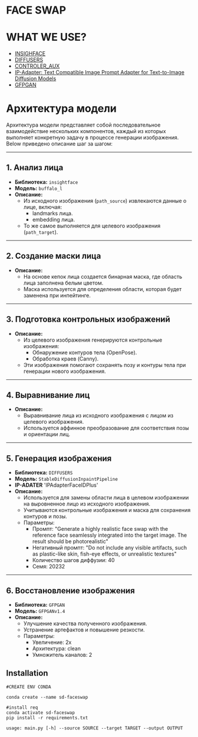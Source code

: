 # FACE SWAP
# WHAT WE USE?
- [INSIGHFACE](https://github.com/deepinsight/insightface)
- [DIFFUSERS](https://huggingface.co/docs/diffusers/index)
- [CONTROLER_AUX](https://github.com/huggingface/controlnet_aux)
- [IP-Adapter: Text Compatible Image Prompt Adapter for Text-to-Image Diffusion Models](https://github.com/tencent-ailab/IP-Adapter)
- [GFPGAN](https://github.com/TencentARC/GFPGAN)



# Архитектура модели

Архитектура модели представляет собой последовательное взаимодействие нескольких компонентов, каждый из которых выполняет конкретную задачу в процессе генерации изображения. Below приведено описание шаг за шагом:

---

## 1. **Анализ лица**
   - **Библиотека:** `insightface`
   - **Модель:** `buffalo_l`
   - **Описание:** 
     - Из исходного изображения (`path_source`) извлекаются данные о лице, включая:
       - landmarks лица.
       - embedding лица.
     - То же самое выполняется для целевого изображения (`path_target`).

---

## 2. **Создание маски лица**
   - **Описание:** 
     - На основе кепок лица создается бинарная маска, где область лица заполнена белым цветом.
     - Маска используется для определения области, которая будет заменена при инпейтинге.

---

## 3. **Подготовка контрольных изображений**
   - **Описание:** 
     - Из целевого изображения генерируются контрольные изображения:
       - Обнаружение контуров тела (OpenPose).
       - Обработка краев (Canny).
     - Эти изображения помогают сохранять позу и контуры тела при генерации нового изображения.

---

## 4. **Выравнивание лиц**
   - **Описание:** 
     - Выравнивание лица из исходного изображения с лицом из целевого изображения.
     - Используется аффинное преобразование для соответствия позы и ориентации лиц.

---

## 5. **Генерация изображения**
   - **Библиотека:** `DIFFUSERS`
   - **Модель:** `StableDiffusionInpaintPipeline`
   - **IP-ADATER** 'IPAdapterFaceIDPlus'
   - **Описание:** 
     - Используется для замены области лица в целевом изображении на выровненное лицо из исходного изображения.
     - Учитываются контрольные изображения и маска для сохранения контуров и позы.
     - Параметры:
       - Промпт: "Generate a highly realistic face swap with the reference face seamlessly integrated into the target image. The result should be photorealistic"
       - Негативный промпт: "Do not include any visible artifacts, such as plastic-like skin, fish-eye effects, or unrealistic textures"
       - Количество шагов диффузии: 40
       - Семя: 20232

---

## 6. **Восстановление изображения**
   - **Библиотека:** `GFPGAN`
   - **Модель:** `GFPGANv1.4`
   - **Описание:** 
     - Улучшение качества полученного изображения.
     - Устранение артефактов и повышение резкости.
     - Параметры:
       - Увеличение: 2x
       - Архитектура: clean
       - Умножитель каналов: 2


## Installation

```
#CREATE ENV CONDA

conda create --name sd-faceswap

#install req
conda activate sd-faceswap
pip install -r requirements.txt

usage: main.py [-h] --source SOURCE --target TARGET --output OUTPUT
```

